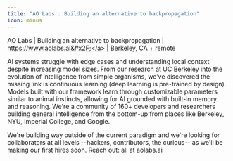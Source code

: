 ```yaml
---
title: "AO Labs : Building an alternative to backpropagation"
icon: minus
---
```

AO Labs | Building an alternative to backpropagation | <a href="https:&#x2F;&#x2F;www.aolabs.ai&#x2F;" rel="nofollow">https:&#x2F;&#x2F;www.aolabs.ai&#x2F;</a> | Berkeley, CA + remote

AI systems struggle with edge cases and understanding local context despite increasing model sizes. From our research at UC Berkeley into the evolution of intelligence from simple organisms, we’ve discovered the missing link is continuous learning (deep learning is pre-trained by design). Models built with our framework learn through customizable parameters similar to animal instincts, allowing for AI grounded with built-in memory and reasoning. We&#x27;re a community of 160+ developers and researchers building general intelligence from the bottom-up from places like Berkeley, NYU, Imperial College, and Google.

We&#x27;re building way outside of the current paradigm and we&#x27;re looking for collaborators at all levels --hackers, contributors, the curious-- as we&#x27;ll be making our first hires soon. Reach out: ali at aolabs.ai
